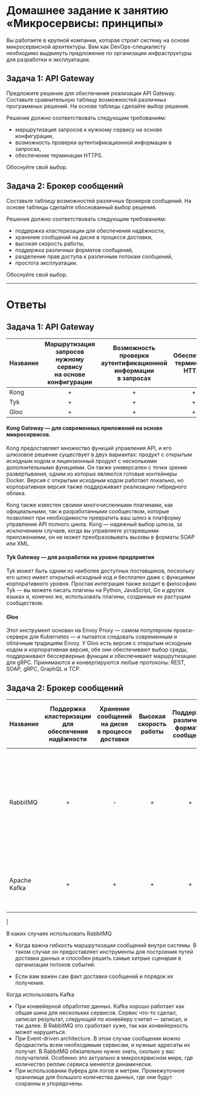 # Домашнее задание к занятию «Микросервисы: принципы»

Вы работаете в крупной компании, которая строит систему на основе микросервисной архитектуры.
Вам как DevOps-специалисту необходимо выдвинуть предложение по организации инфраструктуры для разработки и эксплуатации.

## Задача 1: API Gateway 

Предложите решение для обеспечения реализации API Gateway. Составьте сравнительную таблицу возможностей различных программных решений. На основе таблицы сделайте выбор решения.

Решение должно соответствовать следующим требованиям:
- маршрутизация запросов к нужному сервису на основе конфигурации,
- возможность проверки аутентификационной информации в запросах,
- обеспечение терминации HTTPS.

Обоснуйте свой выбор.

## Задача 2: Брокер сообщений

Составьте таблицу возможностей различных брокеров сообщений. На основе таблицы сделайте обоснованный выбор решения.

Решение должно соответствовать следующим требованиям:
- поддержка кластеризации для обеспечения надёжности,
- хранение сообщений на диске в процессе доставки,
- высокая скорость работы,
- поддержка различных форматов сообщений,
- разделение прав доступа к различным потокам сообщений,
- простота эксплуатации.

Обоснуйте свой выбор.

---


# Ответы

## Задача 1: API Gateway

| Название | Маршрутизация запросов <br/>нужному сервису<br/> на основе конфигурации | Возможность проверки <br/>аутентификационной информации<br/> в запросах | Обеспечение терминации HTTPS | Расширяемая архитектура плагинов |
|----------|:-----------------------------------------------------------------------:|:-----------------------------------------------------------------------:|:----------------------------:|:--------------------------------:|
| Kong     |                                    +                                    |                                    +                                    |              +               |                +                 |
| Tyk      |                                    +                                    |                                    +                                    |              +               |                +                 |
| Gloo     |                                    +                                    |                                    +                                    |              +               |                +                 |

#### Kong Gateway — для современных приложений на основе микросервисов.

Kong предоставляет множество функций управления API, и его шлюзовое решение существует в двух вариантах: продукт с открытым исходным кодом и лицензионный продукт с несколькими дополнительными функциями. Он также универсален с точки зрения развертывания, одним из которых являются готовые контейнеры Docker. Версия с открытым исходным кодом работает локально, но корпоративная версия также поддерживает реализацию гибридного облака.

Kong также известен своими многочисленными плагинами, как официальными, так и разработанными сообществом, которые позволяют при необходимости превратить ваш шлюз в платформу управления API полного цикла. Kong — надежный выбор шлюза, за исключением случаев, когда вы управляете устаревшими приложениями, он не может преобразовывать вызовы в форматы SOAP или XML.

#### Tyk Gateway — для разработки на уровне предприятия

Tyk может быть одним из наиболее доступных поставщиков, поскольку его шлюз имеет открытый исходный код и бесплатен даже с функциями корпоративного уровня. Простая интеграция также входит в философию Tyk — вы можете писать плагины на Python, JavaScript, Go и других языках и, конечно же, использовать плагины, созданные их растущим сообществом.

#### Gloo

Этот инструмент основан на Envoy Proxy — самом популярном прокси-сервере для Kubernetes — и пытается следовать современным и облачным традициям Envoy. У Gloo есть версия с открытым исходным кодом и корпоративная версия, обе они обеспечивают выбор среды, поддерживают бессерверные функции и обеспечивают маршрутизацию для gRPC.
Принимаются и конвертируются любые протоколы: REST, SOAP, gRPC, GraphQL и TCP.


## Задача 2: Брокер сообщений   

| Название | Поддержка кластеризации<br/> для обеспечения надёжности | Хранение сообщений на диске <br/>в процессе доставки | Высокая скорость работы | Поддержка различных форматов сообщений | Разделение прав доступа к различным потокам сообщений |                                            Простота эксплуатации                                             |
|----------|:-------------------------------------------------------:|:----------------------------------------------------:|:-----------------------:|:--------------------------------------:|:-----------------------------------------------------:|:------------------------------------------------------------------------------------------------------------:|
|  RabbitMQ    |                            +                            |                          -                           |            +            |                   +                    |                           +                           | Простое администрирование. У RabbitMQ удобная админка, где вы можете в режиме реального времени разбираться с тем, что происходит. Роутинги можно настраивать в процессе, переключая нагрузку и меняя правила обработки |
|  Apache Kafka      |                            +                            |                          +                           |            +            |                   +                    |                           +                           | Есть контейнерные решения + огромное количество разнообразных UI (Kafka UI, AKHQ, Confluent CC, CMAK и т.д.)                                                                                                             |
| 

В каких случаях использовать RabbitMQ

- Когда важна гибкость маршрутизации сообщений внутри системы. В таком случае он предоставляет инструменты для построения путей доставки данных и способен решить самые хитрые сценарии в организации потоков событий. 

- Если вам важен сам факт доставки сообщений и порядок их получения.

Когда использовать Kafka

- При конвейерной обработке данных. Kafka хорошо работает как общая шина для нескольких сервисов. Сервис что-то сделал, записал результат, следующий по конвейеру считал — записал, и так далее. В RabbitMQ это сработает хуже, так как конвейерность может нарушиться.
- При Event-driven architecture. В этом случае сообщения можно бродкастить всем необходимым сервисам, и нужные адресаты их получат. В RabbitMQ обязательно нужно знать, сколько у вас получателей. Особенно это актуально в микросервисном мире, где количество реплик сервиса меняется динамически.
- При использовании буфера для логов и метрик. Промежуточное хранилище для большого количества данных, где они будут сохранны и упорядочены.


